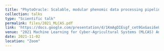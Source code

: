 ```yaml
---
title: "PhytoOracle: Scalable, modular phenomic data processing pipelines"
collection: talks
type: "Scientific talk"
permalink: files/2021_MLCAS.pdf
link: 'https://docs.google.com/presentation/d/1KmAgDIEsgf_cet9GxGasi6eULAlJhZNt5SjNjusSxLo/edit?usp=sharing'
venue: "2021 Machine Learning for Cyber-Agricultural Systems (MLCAS) Annual Conference"
date: 2021-11-02
location: "Zoom"
---
```

